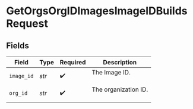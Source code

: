 # GetOrgsOrgIDImagesImageIDBuildsRequest


## Fields

| Field                  | Type                   | Required               | Description            |
| ---------------------- | ---------------------- | ---------------------- | ---------------------- |
| `image_id`             | *str*                  | :heavy_check_mark:     | The Image ID.<br/><br/> |
| `org_id`               | *str*                  | :heavy_check_mark:     | The organization ID.<br/><br/> |